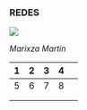 ### REDES
![](https://i.pinimg.com/originals/99/92/14/99921466ef8e656a0a92251fdd0d4fb9.jpg)

*Marixza Martin*

| 1 | 2 | 3 | 4 |   |
|---|---|---|---|---|
| 5 | 6 | 7 | 8 |   |
|   |   |   |   |   |
|   |   |   |   |   |

